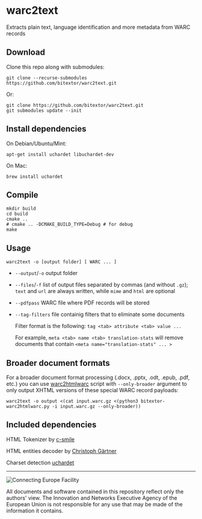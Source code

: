 # warc2text
Extracts plain text, language identification and more metadata from WARC records

## Download
Clone this repo along with submodules:
```
git clone --recurse-submodules https://github.com/bitextor/warc2text.git
```
Or:
```
git clone https://github.com/bitextor/warc2text.git
git submodules update --init
```

## Install dependencies
On Debian/Ubuntu/Mint:
```
apt-get install uchardet libuchardet-dev
```
On Mac:
```
brew install uchardet
```

## Compile
```
mkdir build
cd build
cmake ..
# cmake .. -DCMAKE_BUILD_TYPE=Debug # for debug
make
```
## Usage
```
warc2text -o [output folder] [ WARC ... ]
```
* `--output`/`-o` output folder

* `--files`/`-f` list of output files separated by commas (and without `.gz`); `text` and `url` are always written, while `mime` and `html` are optional
* `--pdfpass` WARC file where PDF records will be stored
* `--tag-filters` file containig filters that to eliminate some documents
  
  Filter format is the following: `tag <tab> attribute <tab> value ...`
  
  For example, `meta <tab> name <tab> translation-stats` will remove documents that contain `<meta name="translation-stats" ... >`


## Broader document formats
For a broader document format processing (.docx, .pptx, .odt, .epub, .pdf, etc.) you can use [warc2htmlwarc](https://raw.githubusercontent.com/bitextor/bitextor/snake_performance/bitextor-warc2htmlwarc.py) script with `--only-broader` argument to only output XHTML versions of these special WARC record payloads:

`warc2text -o output <(cat input.warc.gz <(python3 bitextor-warc2htmlwarc.py -i input.warc.gz --only-broader))`

## Included dependencies
HTML Tokenizer by [c-smile](https://www.codeproject.com/Articles/14076/Fast-and-Compact-HTML-XML-Scanner-Tokenizer)

HTML entities decoder by [Christoph Gärtner](https://bitbucket.org/cggaertner/cstuff/src/master/entities.c)

Charset detection [uchardet](https://www.freedesktop.org/wiki/Software/uchardet/)

___

![Connecting Europe Facility](https://www.paracrawl.eu/images/logo_en_cef273x39.png)

All documents and software contained in this repository reflect only the authors' view. The Innovation and Networks Executive Agency of the European Union is not responsible for any use that may be made of the information it contains.
